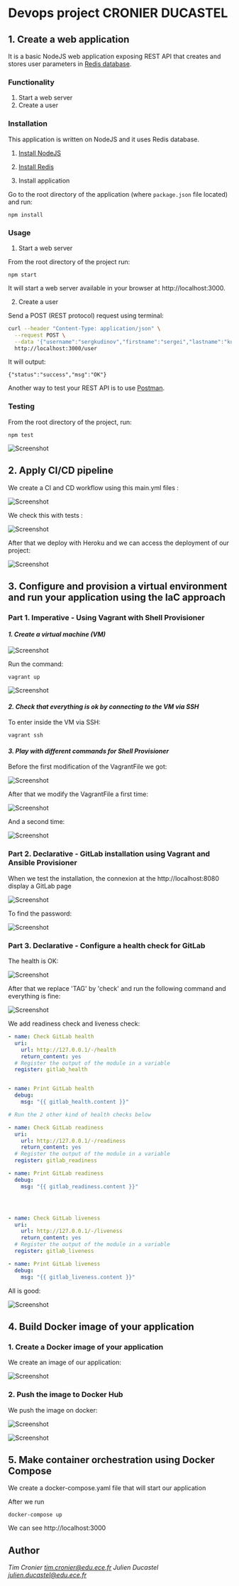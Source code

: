 # **Devops project CRONIER DUCASTEL**

## **1. Create a web application**

It is a basic NodeJS web application exposing REST API that creates and stores user parameters in [Redis database](https://redis.io/).

### **Functionality**

1. Start a web server
2. Create a user

### **Installation**

This application is written on NodeJS and it uses Redis database.

1. [Install NodeJS](https://nodejs.org/en/download/)

2. [Install Redis](https://redis.io/download)

3. Install application

Go to the root directory of the application (where `package.json` file located) and run:

```
npm install 
```

### **Usage**

1. Start a web server

From the root directory of the project run:

```
npm start
```

It will start a web server available in your browser at http://localhost:3000.

2. Create a user

Send a POST (REST protocol) request using terminal:

```bash
curl --header "Content-Type: application/json" \
  --request POST \
  --data '{"username":"sergkudinov","firstname":"sergei","lastname":"kudinov"}' \
  http://localhost:3000/user
```

It will output:

```
{"status":"success","msg":"OK"}
```

Another way to test your REST API is to use [Postman](https://www.postman.com/).

### **Testing**

From the root directory of the project, run:

```
npm test
```
![Screenshot](image/test.png)

## **2. Apply CI/CD pipeline**

We create a CI and CD workflow using this main.yml files : 

![Screenshot](image/wokflow.png)

We check this with tests : 

![Screenshot](image/workflowtest.png)

After that we deploy with Heroku and we can access the deployment of our project:

![Screenshot](image/herokudeployment.png)

## **3. Configure and provision a virtual environment and run your application using the IaC approach**

### **Part 1. Imperative - Using Vagrant with Shell Provisioner**

#### *1. Create a virtual machine (VM)*

![Screenshot](image/vm.png)

Run the command:
```
vagrant up
```
![Screenshot](image/vagrantup.png)

#### *2. Check that everything is ok by connecting to the VM via SSH*

To enter inside the VM via SSH:
```
vagrant ssh
```
#### *3. Play with different commands for Shell Provisioner*

Before the first modification of the VagrantFile we got:

![Screenshot](image/beforemodifv.png)

After that we modify the VagrantFile a first time:

![Screenshot](image/aftermodif.png)

And a second time:

![Screenshot](image/aftermodif2.png)

### **Part 2. Declarative - GitLab installation using Vagrant and Ansible Provisioner**
When we test the installation, the connexion at the http://localhost:8080 display a GitLab page

![Screenshot](image/localhost8080.png)

To find the password:

![Screenshot](image/findpassword.png)

### **Part 3. Declarative - Configure a health check for GitLab**

The health is OK:

![Screenshot](image/healthcheck.png)

After that we replace 'TAG' by 'check' and run the following command and everything is fine:

![Screenshot](image/replacetag.png)

We add readiness check and liveness check:

```yml
- name: Check GitLab health
  uri:
    url: http://127.0.0.1/-/health
    return_content: yes
  # Register the output of the module in a variable
  register: gitlab_health


- name: Print GitLab health
  debug:
    msg: "{{ gitlab_health.content }}"

# Run the 2 other kind of health checks below

- name: Check GitLab readiness
  uri:
    url: http://127.0.0.1/-/readiness
    return_content: yes
  # Register the output of the module in a variable
  register: gitlab_readiness

- name: Print GitLab readiness
  debug:
    msg: "{{ gitlab_readiness.content }}"




- name: Check GitLab liveness
  uri:
    url: http://127.0.0.1/-/liveness
    return_content: yes
  # Register the output of the module in a variable
  register: gitlab_liveness

- name: Print GitLab liveness
  debug:
    msg: "{{ gitlab_liveness.content }}"

```

All is good:

![Screenshot](image/checklivandread.png)

## **4. Build Docker image of your application**

### **1. Create a Docker image of your application**

We create an image of our application:

 ![Screenshot](image/dockerimages.png)

 ### **2. Push the image to Docker Hub**

 We push the image on docker:

 ![Screenshot](image/pushdocker.png)

 ![Screenshot](image/dockerpushimage.png)

 ## **5. Make container orchestration using Docker Compose**

We create a docker-compose.yaml file that will start our application

After we run 
```
docker-compose up
```
We can see http://localhost:3000 
## **Author**

*Tim Cronier tim.cronier@edu.ece.fr*
*Julien Ducastel julien.ducastel@edu.ece.fr*

